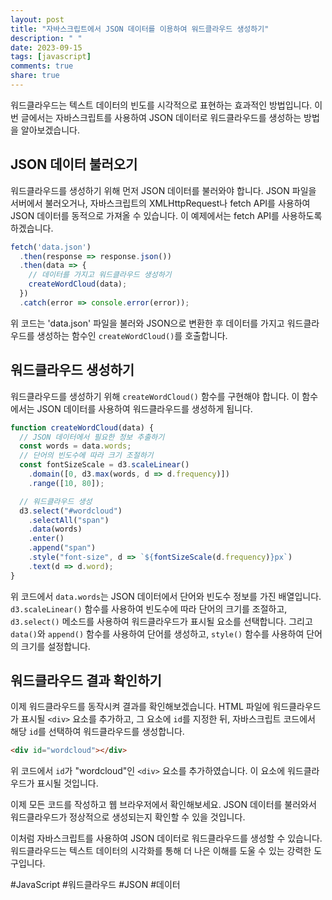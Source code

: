 ```yaml
---
layout: post
title: "자바스크립트에서 JSON 데이터를 이용하여 워드클라우드 생성하기"
description: " "
date: 2023-09-15
tags: [javascript]
comments: true
share: true
---
```


워드클라우드는 텍스트 데이터의 빈도를 시각적으로 표현하는 효과적인 방법입니다. 이번 글에서는 자바스크립트를 사용하여 JSON 데이터로 워드클라우드를 생성하는 방법을 알아보겠습니다.

## JSON 데이터 불러오기

워드클라우드를 생성하기 위해 먼저 JSON 데이터를 불러와야 합니다. JSON 파일을 서버에서 불러오거나, 자바스크립트의 XMLHttpRequest나 fetch API를 사용하여 JSON 데이터를 동적으로 가져올 수 있습니다. 이 예제에서는 fetch API를 사용하도록 하겠습니다.

```javascript
fetch('data.json')
  .then(response => response.json())
  .then(data => {
    // 데이터를 가지고 워드클라우드 생성하기
    createWordCloud(data);
  })
  .catch(error => console.error(error));
```

위 코드는 'data.json' 파일을 불러와 JSON으로 변환한 후 데이터를 가지고 워드클라우드를 생성하는 함수인 `createWordCloud()`를 호출합니다.

## 워드클라우드 생성하기

워드클라우드를 생성하기 위해 `createWordCloud()` 함수를 구현해야 합니다. 이 함수에서는 JSON 데이터를 사용하여 워드클라우드를 생성하게 됩니다.

```javascript
function createWordCloud(data) {
  // JSON 데이터에서 필요한 정보 추출하기
  const words = data.words;
  // 단어의 빈도수에 따라 크기 조절하기
  const fontSizeScale = d3.scaleLinear()
    .domain([0, d3.max(words, d => d.frequency)])
    .range([10, 80]);

  // 워드클라우드 생성
  d3.select("#wordcloud")
    .selectAll("span")
    .data(words)
    .enter()
    .append("span")
    .style("font-size", d => `${fontSizeScale(d.frequency)}px`)
    .text(d => d.word);
}
```

위 코드에서 `data.words`는 JSON 데이터에서 단어와 빈도수 정보를 가진 배열입니다. `d3.scaleLinear()` 함수를 사용하여 빈도수에 따라 단어의 크기를 조절하고, `d3.select()` 메소드를 사용하여 워드클라우드가 표시될 요소를 선택합니다. 그리고 `data()`와 `append()` 함수를 사용하여 단어를 생성하고, `style()` 함수를 사용하여 단어의 크기를 설정합니다.

## 워드클라우드 결과 확인하기

이제 워드클라우드를 동작시켜 결과를 확인해보겠습니다. HTML 파일에 워드클라우드가 표시될 `<div>` 요소를 추가하고, 그 요소에 `id`를 지정한 뒤, 자바스크립트 코드에서 해당 `id`를 선택하여 워드클라우드를 생성합니다.

```html
<div id="wordcloud"></div>
```

위 코드에서 `id`가 "wordcloud"인 `<div>` 요소를 추가하였습니다. 이 요소에 워드클라우드가 표시될 것입니다.

이제 모든 코드를 작성하고 웹 브라우저에서 확인해보세요. JSON 데이터를 불러와서 워드클라우드가 정상적으로 생성되는지 확인할 수 있을 것입니다.

이처럼 자바스크립트를 사용하여 JSON 데이터로 워드클라우드를 생성할 수 있습니다. 워드클라우드는 텍스트 데이터의 시각화를 통해 더 나은 이해를 도울 수 있는 강력한 도구입니다.

#JavaScript #워드클라우드 #JSON #데이터